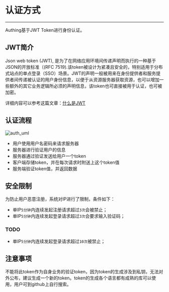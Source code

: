 # 认证方式

----------

Authing基于JWT Token进行身份认证。

## JWT简介

Json web token (JWT), 是为了在网络应用环境间传递声明而执行的一种基于JSON的开放标准（(RFC 7519).该token被设计为紧凑且安全的，特别适用于分布式站点的单点登录（SSO）场景。JWT的声明一般被用来在身份提供者和服务提供者间传递被认证的用户身份信息，以便于从资源服务器获取资源，也可以增加一些额外的其它业务逻辑所必须的声明信息，该token也可直接被用于认证，也可被加密。

详细内容可以参考这篇文章：[什么是JWT](https://www.jianshu.com/p/576dbf44b2ae)

## 认证流程

![auth_uml](http://usercontents.authing.cn/white_paper/authing_auth_uml.png)

- 用户使用用户名密码来请求服务器
- 服务器进行验证用户的信息
- 服务器通过验证发送给用户一个token
- 客户端存储token，并在每次请求时附送上这个token值
- 服务端验证token值，并返回数据

## 安全限制

为防止用户恶意注册，系统对IP进行了限制，条件如下：

- 单IP```5分钟```内连续发起注册请求超过```3次```会被禁止；
- 单IP```5分钟```内连续发起登录请求超过```3次```会要求输入验证码；

### TODO

- 单IP```5分钟```内连续发起登录请求超过```10次```被禁止；

## 注意事项

不能将此token作为自身业务的验证token，因为token的生成涉及到私钥，无法对外公布，建议生成一个新的token。token的生成各个语言都有成熟的库可以使用，用户可到github上自行搜索。
